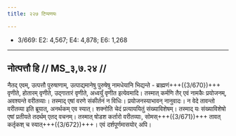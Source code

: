 ```yaml
---
title: २२७ टिप्पणयः

---
```

- 3/669: E2: 4,567; E4: 4,878; E6: 1,268

____________________________________________


## नोत्पत्तौ हि // MS_३,७.२४ //

नैतद् एवम्, उत्पत्तौ पुरुषाणाम्, उत्पाद्यमानेषु पुरुषेषु नामधेयानि भिद्यन्ते - ब्राह्मणं+++({3/670})+++ वृणीते, होतारम् वृणीते, उद्गातारं वृणीते, अध्वर्युं वृणीत इत्येवमादि। तस्मात् कर्मणि तैर् एवं नामकैः प्रयोजनम्, अवश्यन्ते वरीतव्याः। तस्माद् एषां वरणे संकीर्तनं न विधिः। प्रयोजनस्याभावन् नानुवादः। न वेदे तावन्तो वरीतव्या इति ब्रूयात्, अनर्थकम् एव स्यात्। शक्नोति चेदं प्रत्याययितुं संख्याविशेषम्। तस्माद् यः संख्याविशेषो एषां प्रतीयते तदर्थम् एतद् वचनम्। तस्मात् षोडश कर्तारो वरीतव्याः, सोमस्+++({3/671})+++ तावत् कर्तृकश् च स्यात्+++({3/672})+++। एवं दर्शपूर्णमासयोर् अपि।
